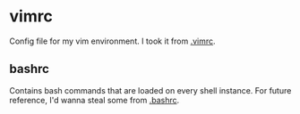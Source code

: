 # vimrc

Config file for my vim environment. I took it from [.vimrc](https://github.com/ezyang/vimrc/blob/master/.vimrc).

## bashrc

Contains bash commands that are loaded on every shell instance. For future reference, I'd wanna steal some from [.bashrc](https://gist.github.com/zachbrowne/8bc414c9f30192067831fafebd14255c).
